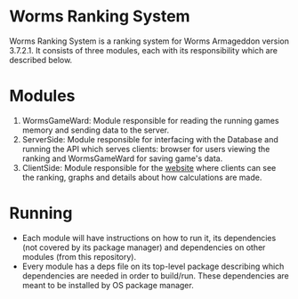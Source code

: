 # Worms Ranking System
Worms Ranking System is a ranking system for Worms Armageddon version 3.7.2.1. It consists of three modules, each with its responsibility which are described below.

# Modules
1. WormsGameWard: Module responsible for reading the running games memory and sending data to the server.
2. ServerSide: Module responsible for interfacing with the Database and running the API which serves clients: browser for users viewing the ranking and WormsGameWard for saving game's data.
3. ClientSide: Module responsible for the [website](http://leonardogaldino.com/worms) where clients can see the ranking, graphs and details about how calculations are made.

# Running
- Each module will have instructions on how to run it, its dependencies (not covered by its package manager) and dependencies on other modules (from this repository).
- Every module has a deps file on its top-level package describing which dependencies are needed in order to build/run. These dependencies are meant to be installed by OS package manager.
